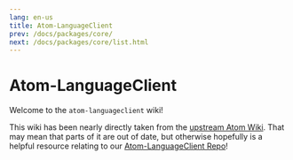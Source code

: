 ```yaml
---
lang: en-us
title: Atom-LanguageClient
prev: /docs/packages/core/
next: /docs/packages/core/list.html
---
```


# Atom-LanguageClient

Welcome to the `atom-languageclient` wiki!

This wiki has been nearly directly taken from the [upstream Atom Wiki](https://github.com/atom/atom-languageclient/wiki). That may mean that parts of it are out of date, but otherwise hopefully is a helpful resource relating to our [Atom-LanguageClient Repo](https://github.com/pulsar-edit/atom-languageclient)!
